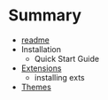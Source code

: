 # Summary

* [readme](readme.md)
* Installation
   * Quick Start Guide
* [Extensions](extensions.md)
   * installing exts
* [Themes](themes.md)

